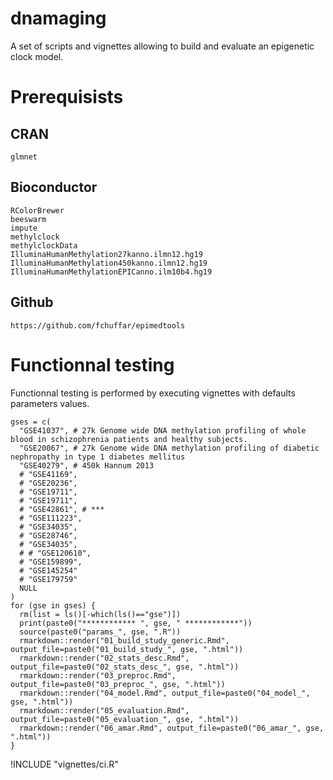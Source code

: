 # dnamaging
A set of scripts and vignettes allowing to build and evaluate an epigenetic clock model.



# Prerequisists

## CRAN

``` 
glmnet

```


## Bioconductor
    
```
RColorBrewer
beeswarm
impute
methylclock
methylclockData
IlluminaHumanMethylation27kanno.ilmn12.hg19
IlluminaHumanMethylation450kanno.ilmn12.hg19
IlluminaHumanMethylationEPICanno.ilm10b4.hg19  
```


  
## Github

```
https://github.com/fchuffar/epimedtools

```

# Functionnal testing

Functionnal testing is performed by executing vignettes with defaults parameters values.

```
gses = c( 
  "GSE41037", # 27k Genome wide DNA methylation profiling of whole blood in schizophrenia patients and healthy subjects.
  "GSE20067", # 27k Genome wide DNA methylation profiling of diabetic nephropathy in type 1 diabetes mellitus
  "GSE40279", # 450k Hannum 2013
  # "GSE41169",
  # "GSE20236",
  # "GSE19711",
  # "GSE19711",
  # "GSE42861", # ***
  # "GSE111223",
  # "GSE34035",
  # "GSE28746",
  # "GSE34035",
  # # "GSE120610",
  # "GSE159899",
  # "GSE145254"
  # "GSE179759"
  NULL
)
for (gse in gses) {
  rm(list = ls()[-which(ls()=="gse")])
  print(paste0("************ ", gse, " ************"))
  source(paste0("params_", gse, ".R"))
  rmarkdown::render("01_build_study_generic.Rmd", output_file=paste0("01_build_study_", gse, ".html"))    
  rmarkdown::render("02_stats_desc.Rmd", output_file=paste0("02_stats_desc_", gse, ".html"))    
  rmarkdown::render("03_preproc.Rmd", output_file=paste0("03_preproc_", gse, ".html"))    
  rmarkdown::render("04_model.Rmd", output_file=paste0("04_model_", gse, ".html"))
  rmarkdown::render("05_evaluation.Rmd", output_file=paste0("05_evaluation_", gse, ".html"))
  rmarkdown::render("06_amar.Rmd", output_file=paste0("06_amar_", gse, ".html"))
}

```

!INCLUDE "vignettes/ci.R"
